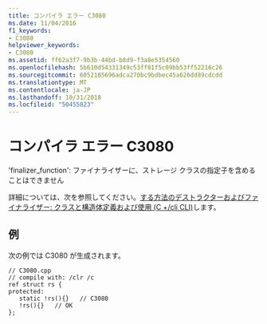 ```yaml
---
title: コンパイラ エラー C3080
ms.date: 11/04/2016
f1_keywords:
- C3080
helpviewer_keywords:
- C3080
ms.assetid: ff62a3f7-9b3b-44bd-b8d9-f3a8e5354560
ms.openlocfilehash: 5b610d54331349c53ff01f5c09bb53ff52216c26
ms.sourcegitcommit: 6052185696adca270bc9bdbec45a626dd89cdcdd
ms.translationtype: MT
ms.contentlocale: ja-JP
ms.lasthandoff: 10/31/2018
ms.locfileid: "50455823"
---
```

# <a name="compiler-error-c3080"></a>コンパイラ エラー C3080

'finalizer_function': ファイナライザーに、ストレージ クラスの指定子を含めることはできません

詳細については、次を参照してください。[する方法のデストラクターおよびファイナライザー: クラスと構造体定義および使用 (C +/cli CLI)](../../dotnet/how-to-define-and-consume-classes-and-structs-cpp-cli.md#BKMK_Destructors_and_finalizers)します。

## <a name="example"></a>例

次の例では C3080 が生成されます。

```
// C3080.cpp
// compile with: /clr /c
ref struct rs {
protected:
   static !rs(){}   // C3080
   !rs(){}   // OK
};
```